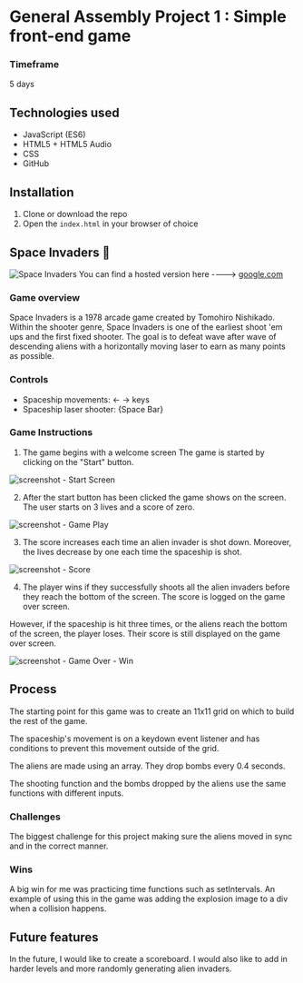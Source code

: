# General Assembly Project 1 : Simple front-end game

### Timeframe
5 days

## Technologies used

* JavaScript (ES6)
* HTML5 + HTML5 Audio
* CSS
* GitHub

## Installation

1. Clone or download the repo
1. Open the `index.html` in your browser of choice

## Space Invaders :space_invader:
![Space Invaders](https://user-images.githubusercontent.com/47919053/55615254-d4447080-5786-11e9-8fcd-d9299f428832.png)
You can find a hosted version here ----> [google.com](https://google.com)

### Game overview
Space Invaders is a 1978 arcade game created by Tomohiro Nishikado. Within the shooter genre, Space Invaders is one of the earliest shoot 'em ups and the first fixed shooter. The goal is to defeat wave after wave of descending aliens with a horizontally moving laser to earn as many points as possible.

### Controls
- Spaceship movements: ← → keys
- Spaceship laser shooter: {Space Bar}

### Game Instructions
1. The game begins with a welcome screen  The game is started by clicking on the "Start" button.

![screenshot - Start Screen](https://user-images.githubusercontent.com/47919053/55616976-fc35d300-578a-11e9-98d8-7d2f297996e4.png)

2. After the start button has been clicked the game shows on the screen. The user starts on 3 lives and a score of zero.

![screenshot - Game Play](https://user-images.githubusercontent.com/47919053/55617796-cbef3400-578c-11e9-9ba7-554797140a2a.png)

3. The score increases each time an alien invader is shot down. Moreover, the lives decrease by one each time the spaceship is shot.

![screenshot - Score](https://user-images.githubusercontent.com/47919053/55618357-2f2d9600-578e-11e9-8a44-f66fd7ad7676.png)

4. The player wins if they successfully shoots all the alien invaders before they reach the bottom of the screen. The score is logged on the game over screen.

  However, if the spaceship is hit three times, or the aliens reach the bottom of the screen, the player loses. Their score is still displayed on the game over screen.

![screenshot - Game Over - Win](https://user-images.githubusercontent.com/47919053/55618518-9ea38580-578e-11e9-8340-4df2a6033e77.png)

## Process

The starting point for this game was to create an 11x11 grid on which to build the rest of the game.

The spaceship's movement is on a keydown event listener and has conditions to prevent this movement outside of the grid.

The aliens are made using an array. They drop bombs every 0.4 seconds.

The shooting function and the bombs dropped by the aliens use the same functions with different inputs.  

### Challenges

The biggest challenge for this project making sure the aliens moved in sync and in the correct manner.

### Wins

A big win for me was practicing time functions such as setIntervals. An example of using this in the game was adding the explosion image to a div when a collision happens.

## Future features

In the future, I would like to create a scoreboard. I would also like to add in harder levels and more randomly generating alien invaders.
